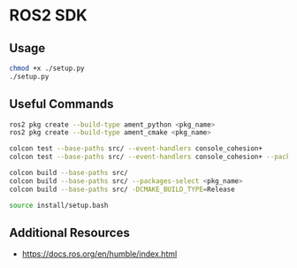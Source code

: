 # ROS2 SDK

## Usage

```sh
chmod +x ./setup.py
./setup.py
```

## Useful Commands

```sh
ros2 pkg create --build-type ament_python <pkg_name>
ros2 pkg create --build-type ament_cmake <pkg_name>
```

```sh
colcon test --base-paths src/ --event-handlers console_cohesion+
colcon test --base-paths src/ --event-handlers console_cohesion+ --packages-select <pkg_name>
```

```sh
colcon build --base-paths src/
colcon build --base-paths src/ --packages-select <pkg_name>
colcon build --base-paths src/ -DCMAKE_BUILD_TYPE=Release
```

```sh
source install/setup.bash
```

## Additional Resources

- https://docs.ros.org/en/humble/index.html

